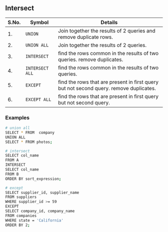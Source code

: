 ## Intersect

|S.No.|Symbol|Details|
|-----|------|----------|
|1.|`UNION`|Join together the results of 2 queries and remove duplicate rows.|
|2.|`UNION ALL`|Join together the results of 2 queries.|
|3.|`INTERSECT`|find the rows common in the results of two queries. remove duplicates.|
|4.|`INTERSECT ALL`|find the rows common in the results of two queries.|
|5.|`EXCEPT`|find the rows that are present in first query but not second query. remove duplicates.|
|6.|`EXCEPT ALL`|find the rows that are present in first query but not second query.|

### Examples

 ```bash
# union all
 SELECT * FROM  company
 UNION ALL
 SELECT * FROM photos;
 ```
 ```bash
 # intersect
 SELECT col_name
FROM A
INTERSECT
SELECT col_name
FROM B
ORDER BY sort_expression;
```
```bash
# except
SELECT supplier_id, supplier_name
FROM suppliers
WHERE supplier_id >= 59
EXCEPT
SELECT company_id, company_name
FROM companies
WHERE state = 'California'
ORDER BY 2;
```
